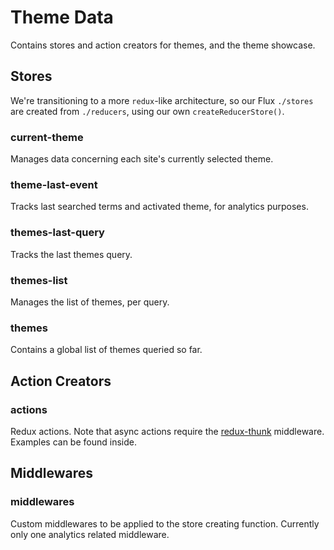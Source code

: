Theme Data
==========

Contains stores and action creators for themes, and the theme showcase.

## Stores

We're transitioning to a more `redux`-like architecture, so our Flux `./stores` are created from `./reducers`, using our own `createReducerStore()`.

### current-theme

Manages data concerning each site's currently selected theme.

### theme-last-event

Tracks last searched terms and activated theme, for analytics purposes.

### themes-last-query

Tracks the last themes query.

### themes-list

Manages the list of themes, per query.

### themes

Contains a global list of themes queried so far.

## Action Creators

### actions

Redux actions. Note that async actions require the
[redux-thunk][thunk] middleware. Examples can be found inside.

## Middlewares

### middlewares

Custom middlewares to be applied to the store creating function. Currently only
one analytics related middleware.

[bind]: http://rackt.org/redux/docs/api/bindActionCreators.html
[thunk]: https://github.com/gaearon/redux-thunk
[analytics]: https://github.com/markdalgleish/redux-analytics
